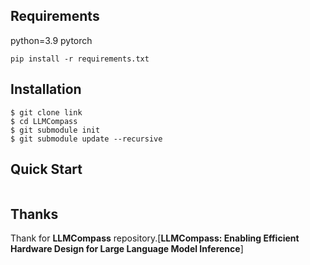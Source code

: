 
## Requirements

python=3.9
pytorch

```
pip install -r requirements.txt
```


## Installation

```
$ git clone link
$ cd LLMCompass
$ git submodule init
$ git submodule update --recursive
```

## Quick Start
```

```


## Thanks

Thank for **LLMCompass**  repository.[**LLMCompass: Enabling Efficient Hardware Design for Large Language Model Inference**]